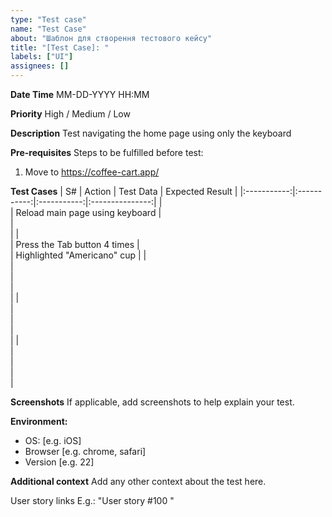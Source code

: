 ```yaml
---
type: "Test case"
name: "Test Case"
about: "Шаблон для створення тестового кейсу"
title: "[Test Case]: "
labels: ["UI"]
assignees: []
---
```


**Date Time**
MM-DD-YYYY HH:MM

**Priority**
High / Medium / Low

**Description**
Test navigating the home page using only the keyboard

**Pre-requisites**
Steps to be fulfilled before test:
1. Move to https://coffee-cart.app/

**Test Cases**
|      S#     |    Action   |  Test Data  | Expected Result |
|:-----------:|:-----------:|:-----------:|:---------------:|
|    <br>     |    Reload main page using keyboard    |    <br>     |      <br>       |
|    <br>     |    Press the Tab button 4 times    |    <br>     |      Highlighted "Americano" cup       |
|    <br>     |    <br>     |    <br>     |      <br>       |
|    <br>     |    <br>     |    <br>     |      <br>       |
|    <br>     |    <br>     |    <br>     |      <br>       |


**Screenshots**
If applicable, add screenshots to help explain your test.

**Environment:**
 - OS: [e.g. iOS]
 - Browser [e.g. chrome, safari]
 - Version [e.g. 22]

**Additional context**
Add any other context about the test here.  
 
 User story links E.g.: "User story #100 "
